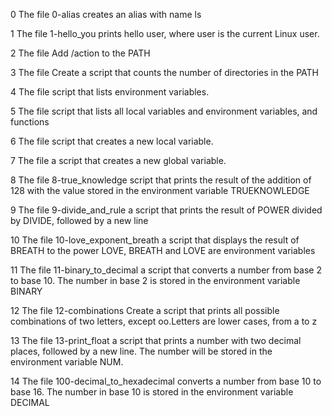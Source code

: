 0 The file 0-alias creates an alias with name ls

1 The file 1-hello_you prints hello user, where user is the current Linux user.

2 The file Add /action to the PATH

3 The file Create a script that counts the number of directories in the PATH

4 The file script that lists environment variables.

5 The file script that lists all local variables and environment variables, and functions

6 The file script that creates a new local variable.

7 The file a script that creates a new global variable.

8 The file 8-true_knowledge script that prints the result of the addition of 128 with the value stored in the environment variable TRUEKNOWLEDGE

9 The file 9-divide_and_rule a script that prints the result of POWER divided by DIVIDE, followed by a new line

10 The file 10-love_exponent_breath a script that displays the result of BREATH to the power LOVE, BREATH and LOVE are environment variables

11 The file 11-binary_to_decimal a script that converts a number from base 2 to base 10. The number in base 2 is stored in the environment variable BINARY

12 The file 12-combinations Create a script that prints all possible combinations of two letters, except oo.Letters are lower cases, from a to z

13 The file 13-print_float a script that prints a number with two decimal places, followed by a new line.
The number will be stored in the environment variable NUM.

14 The file 100-decimal_to_hexadecimal converts a number from base 10 to base 16. The number in base 10 is stored in the environment variable DECIMAL
